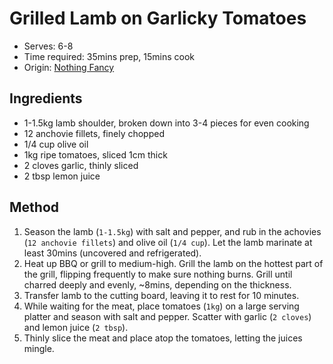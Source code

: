 # Grilled Lamb on Garlicky Tomatoes
* Serves: 6-8
* Time required: 35mins prep, 15mins cook
* Origin: [Nothing Fancy](https://www.goodreads.com/en/book/show/46011237-nothing-fancy)

## Ingredients
* 1-1.5kg lamb shoulder, broken down into 3-4 pieces for even cooking
* 12 anchovie fillets, finely chopped
* 1/4 cup olive oil
* 1kg ripe tomatoes, sliced 1cm thick
* 2 cloves garlic, thinly sliced
* 2 tbsp lemon juice

## Method
1. Season the lamb (`1-1.5kg`) with salt and pepper, and rub in the achovies (`12 anchovie fillets`) and olive oil (`1/4 cup`). Let the lamb marinate at least 30mins (uncovered and refrigerated).
2. Heat up BBQ or grill to medium-high. Grill the lamb on the hottest part of the grill, flipping frequently to make sure nothing burns. Grill until charred deeply and evenly, ~8mins, depending on the thickness.
3. Transfer lamb to the cutting board, leaving it to rest for 10 minutes.
4. While waiting for the meat, place tomatoes (`1kg`) on a large serving platter and season with salt and pepper. Scatter with garlic (`2 cloves`) and lemon juice (`2 tbsp`).
5. Thinly slice the meat and place atop the tomatoes, letting the juices mingle.
